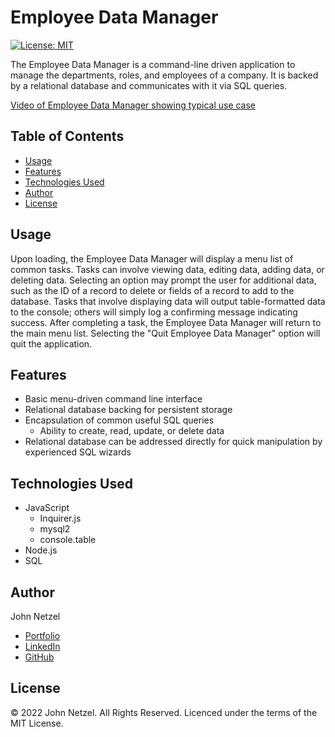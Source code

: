 # Employee Data Manager
[![License: MIT](https://img.shields.io/badge/License-MIT-yellow.svg)](https://opensource.org/licenses/MIT)

The Employee Data Manager is a command-line driven application to manage the departments, roles, and employees of a company. It is backed by a relational database and communicates with it via SQL queries.

[Video of Employee Data Manager showing typical use case](https://drive.google.com/file/d/1zUpVbl-igHWvLIeFusxEpqub0PsaSEzK/view)

## Table of Contents

* [Usage](#usage)
* [Features](#features)
* [Technologies Used](#technologies-used)
* [Author](#author)
* [License](#license)


## Usage

Upon loading, the Employee Data Manager will display a menu list of common tasks. Tasks can involve viewing data, editing data, adding data, or deleting data. Selecting an option may prompt the user for additional data, such as the ID of a record to delete or fields of a record to add to the database. Tasks that involve displaying data will output table-formatted data to the console; others will simply log a confirming message indicating success. After completing a task, the Employee Data Manager will return to the main menu list. Selecting the "Quit Employee Data Manager" option will quit the application.


## Features

* Basic menu-driven command line interface
* Relational database backing for persistent storage
* Encapsulation of common useful SQL queries
  * Ability to create, read, update, or delete data
* Relational database can be addressed directly for quick manipulation by experienced SQL wizards


## Technologies Used

* JavaScript
  * Inquirer.js
  * mysql2
  * console.table
* Node.js
* SQL


## Author

John Netzel
* [Portfolio](https://commiedog.github.io/my-portfolio/)
* [LinkedIn](https://www.linkedin.com/in/john-netzel-481112129/)
* [GitHub](https://github.com/CommieDog)


## License
&copy; 2022 John Netzel. All Rights Reserved. Licenced under the terms of the MIT License.
